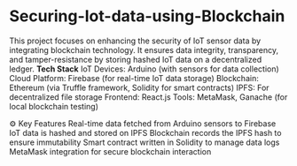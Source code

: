 # Securing-Iot-data-using-Blockchain
This project focuses on enhancing the security of IoT sensor data by integrating blockchain technology. It ensures data integrity, transparency, and tamper-resistance by storing hashed IoT data on a decentralized ledger.
**Tech Stack**
IoT Devices: Arduino (with sensors for data collection)
Cloud Platform: Firebase (for real-time IoT data storage)
Blockchain: Ethereum (via Truffle framework, Solidity for smart contracts)
IPFS: For decentralized file storage
Frontend: React.js
Tools: MetaMask, Ganache (for local blockchain testing)

⚙️ Key Features
Real-time data fetched from Arduino sensors to Firebase
IoT data is hashed and stored on IPFS
Blockchain records the IPFS hash to ensure immutability
Smart contract written in Solidity to manage data logs
MetaMask integration for secure blockchain interaction


